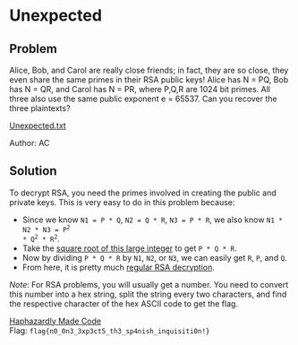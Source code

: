 # Unexpected
## Problem
Alice, Bob, and Carol are really close friends; in fact, they are so close, they even share the same primes in their RSA public keys! Alice has N = PQ, Bob has N = QR, and Carol has N = PR, where P,Q,R are 1024 bit primes. All three also use the same public exponent e = 65537. Can you recover the three plaintexts?

[Unexpected.txt](./Unexpected.txt)

Author: AC
## Solution
To decrypt RSA, you need the primes involved in creating the public and private keys. This is very easy to do in this problem because:
 * Since we know `N1 = P * Q`, `N2 = Q * R`, `N3 = P * R`, we also know <code>N1 * N2 * N3 = P<sup>2</sup> * Q<sup>2</sup> * R<sup>2</sup></code>.
 * Take the [square root of this large integer](https://stackoverflow.com/questions/15390807/integer-square-root-in-python) to get `P * Q * R`.
 * Now by dividing `P * Q * R` by `N1`, `N2`, or `N3`, we can easily get `R`, `P`, and `Q`.
 * From here, it is pretty much [regular RSA decryption](https://simple.wikipedia.org/wiki/RSA_algorithm#Operation).

*Note*: For RSA problems, you will usually get a number. You need to convert this number into a hex string, split the string every two characters, and find the respective character of the hex ASCII code to get the flag.

[Haphazardly Made Code](./code.py)  
Flag: `flag{n0_0n3_3xp3ct5_th3_sp4nish_inquisiti0n!}`